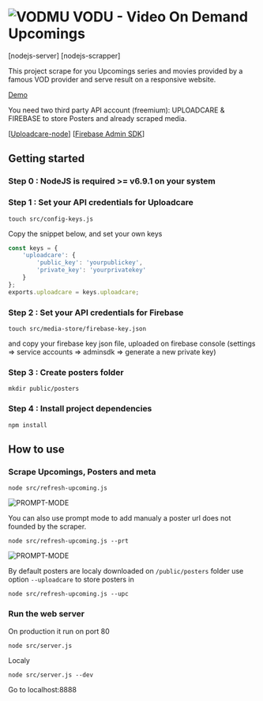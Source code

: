 ![VODMU](http://alloserie.fr/images/calendrier-netflix@2x.jpg)
VODU - Video On Demand Upcomings
=====
[nodejs-server] [nodejs-scrapper]


This project scrape for you Upcomings series and movies provided by a famous VOD provider and serve result on a responsive website.

[Demo](http://alloserie.fr)

You need two third party API account (freemium): UPLOADCARE & FIREBASE to store Posters and already scraped media.

[[Uploadcare-node](https://github.com/RexMorgan/uploadcare-node)]
[[Firebase Admin SDK](https://firebase.google.com/docs/admin/setup/)]

## Getting started

### Step 0 : NodeJS is required >= v6.9.1 on your system

### Step 1 : Set your API credentials for Uploadcare
```
touch src/config-keys.js
```
Copy the snippet below, and set your own keys
```javascript
const keys = {
    'uploadcare': {
        'public_key': 'yourpublickey',
        'private_key': 'yourprivatekey'
    }
};
exports.uploadcare = keys.uploadcare;
```

### Step 2 : Set your API credentials for Firebase
```
touch src/media-store/firebase-key.json
```
and copy your firebase key json file, uploaded on firebase console (settings => service accounts => adminsdk => generate a new private key)

### Step 3 : Create posters folder
```
mkdir public/posters
```

### Step 4 : Install project dependencies
```
npm install
```

## How to use
### Scrape Upcomings, Posters and meta

```
node src/refresh-upcoming.js
```
![PROMPT-MODE](http://alloserie.fr/images/terminal-refresh-upcomings-screenshot.png)

You can also use prompt mode to add manualy a poster url does not founded by the scraper.
```
node src/refresh-upcoming.js --prt
```
![PROMPT-MODE](http://alloserie.fr/images/terminal-refresh-upcomings-prompt-mode.png)

By default posters are localy downloaded on `/public/posters` folder use option `--uploadcare` to store posters in

```
node src/refresh-upcoming.js --upc
```

### Run the web server
On production it run on port 80
```
node src/server.js
```

Localy
```
node src/server.js --dev
```
Go to localhost:8888

